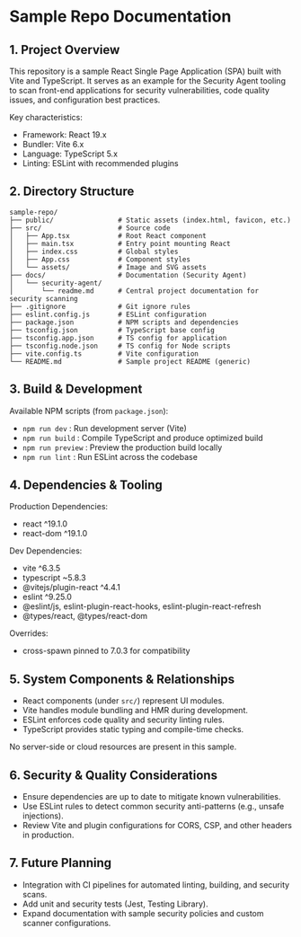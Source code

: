 # Sample Repo Documentation

## 1. Project Overview

This repository is a sample React Single Page Application (SPA) built with Vite and TypeScript. It serves as an example for the Security Agent tooling to scan front-end applications for security vulnerabilities, code quality issues, and configuration best practices.

Key characteristics:
- Framework: React 19.x
- Bundler: Vite 6.x
- Language: TypeScript 5.x
- Linting: ESLint with recommended plugins

## 2. Directory Structure

```
sample-repo/
├── public/                # Static assets (index.html, favicon, etc.)
├── src/                   # Source code
│   ├── App.tsx            # Root React component
│   ├── main.tsx           # Entry point mounting React
│   ├── index.css          # Global styles
│   ├── App.css            # Component styles
│   └── assets/            # Image and SVG assets
├── docs/                  # Documentation (Security Agent)
│   └── security-agent/
│       └── readme.md      # Central project documentation for security scanning
├── .gitignore             # Git ignore rules
├── eslint.config.js       # ESLint configuration
├── package.json           # NPM scripts and dependencies
├── tsconfig.json          # TypeScript base config
├── tsconfig.app.json      # TS config for application
├── tsconfig.node.json     # TS config for Node scripts
├── vite.config.ts         # Vite configuration
└── README.md              # Sample project README (generic)
```

## 3. Build & Development

Available NPM scripts (from `package.json`):

- `npm run dev`         : Run development server (Vite)
- `npm run build`       : Compile TypeScript and produce optimized build
- `npm run preview`     : Preview the production build locally
- `npm run lint`        : Run ESLint across the codebase

## 4. Dependencies & Tooling

Production Dependencies:
- react ^19.1.0
- react-dom ^19.1.0

Dev Dependencies:
- vite ^6.3.5
- typescript ~5.8.3
- @vitejs/plugin-react ^4.4.1
- eslint ^9.25.0
- @eslint/js, eslint-plugin-react-hooks, eslint-plugin-react-refresh
- @types/react, @types/react-dom

Overrides:
- cross-spawn pinned to 7.0.3 for compatibility

## 5. System Components & Relationships

- React components (under `src/`) represent UI modules.
- Vite handles module bundling and HMR during development.
- ESLint enforces code quality and security linting rules.
- TypeScript provides static typing and compile-time checks.

No server-side or cloud resources are present in this sample.

## 6. Security & Quality Considerations

- Ensure dependencies are up to date to mitigate known vulnerabilities.
- Use ESLint rules to detect common security anti-patterns (e.g., unsafe injections).
- Review Vite and plugin configurations for CORS, CSP, and other headers in production.

## 7. Future Planning

- Integration with CI pipelines for automated linting, building, and security scans.
- Add unit and security tests (Jest, Testing Library).
- Expand documentation with sample security policies and custom scanner configurations.
